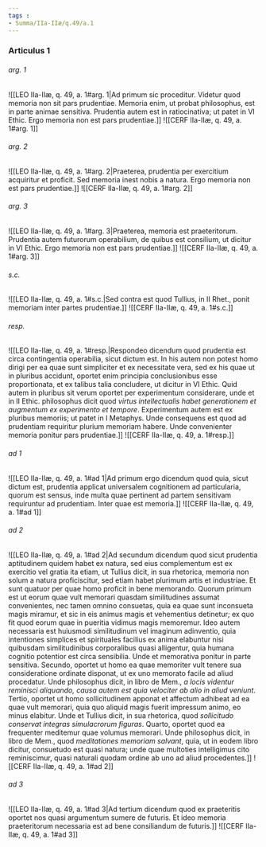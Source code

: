 ```yaml
---
tags : 
- Summa/IIa-IIæ/q.49/a.1
---
```


### Articulus 1

###### arg. 1
![[LEO IIa-IIæ, q. 49, a. 1#arg. 1|Ad primum sic proceditur. Videtur quod memoria non sit pars prudentiae. Memoria enim, ut probat philosophus, est in parte animae sensitiva. Prudentia autem est in ratiocinativa; ut patet in VI Ethic. Ergo memoria non est pars prudentiae.]]
![[CERF IIa-IIæ, q. 49, a. 1#arg. 1]]

###### arg. 2
![[LEO IIa-IIæ, q. 49, a. 1#arg. 2|Praeterea, prudentia per exercitium acquiritur et proficit. Sed memoria inest nobis a natura. Ergo memoria non est pars prudentiae.]]
![[CERF IIa-IIæ, q. 49, a. 1#arg. 2]]

###### arg. 3
![[LEO IIa-IIæ, q. 49, a. 1#arg. 3|Praeterea, memoria est praeteritorum. Prudentia autem futurorum operabilium, de quibus est consilium, ut dicitur in VI Ethic. Ergo memoria non est pars prudentiae.]]
![[CERF IIa-IIæ, q. 49, a. 1#arg. 3]]

###### s.c.
![[LEO IIa-IIæ, q. 49, a. 1#s.c.|Sed contra est quod Tullius, in II Rhet., ponit memoriam inter partes prudentiae.]]
![[CERF IIa-IIæ, q. 49, a. 1#s.c.]]

###### resp.
![[LEO IIa-IIæ, q. 49, a. 1#resp.|Respondeo dicendum quod prudentia est circa contingentia operabilia, sicut dictum est. In his autem non potest homo dirigi per ea quae sunt simpliciter et ex necessitate vera, sed ex his quae ut in pluribus accidunt, oportet enim principia conclusionibus esse proportionata, et ex talibus talia concludere, ut dicitur in VI Ethic. Quid autem in pluribus sit verum oportet per experimentum considerare, unde et in II Ethic. philosophus dicit quod *virtus intellectualis habet generationem et augmentum ex experimento et tempore*. Experimentum autem est ex pluribus memoriis; ut patet in I Metaphys. Unde consequens est quod ad prudentiam requiritur plurium memoriam habere. Unde convenienter memoria ponitur pars prudentiae.]]
![[CERF IIa-IIæ, q. 49, a. 1#resp.]]

###### ad 1
![[LEO IIa-IIæ, q. 49, a. 1#ad 1|Ad primum ergo dicendum quod quia, sicut dictum est, prudentia applicat universalem cognitionem ad particularia, quorum est sensus, inde multa quae pertinent ad partem sensitivam requiruntur ad prudentiam. Inter quae est memoria.]]
![[CERF IIa-IIæ, q. 49, a. 1#ad 1]]

###### ad 2
![[LEO IIa-IIæ, q. 49, a. 1#ad 2|Ad secundum dicendum quod sicut prudentia aptitudinem quidem habet ex natura, sed eius complementum est ex exercitio vel gratia ita etiam, ut Tullius dicit, in sua rhetorica, memoria non solum a natura proficiscitur, sed etiam habet plurimum artis et industriae. Et sunt quatuor per quae homo proficit in bene memorando. Quorum primum est ut eorum quae vult memorari quasdam similitudines assumat convenientes, nec tamen omnino consuetas, quia ea quae sunt inconsueta magis miramur, et sic in eis animus magis et vehementius detinetur; ex quo fit quod eorum quae in pueritia vidimus magis memoremur. Ideo autem necessaria est huiusmodi similitudinum vel imaginum adinventio, quia intentiones simplices et spirituales facilius ex anima elabuntur nisi quibusdam similitudinibus corporalibus quasi alligentur, quia humana cognitio potentior est circa sensibilia. Unde et memorativa ponitur in parte sensitiva. Secundo, oportet ut homo ea quae memoriter vult tenere sua consideratione ordinate disponat, ut ex uno memorato facile ad aliud procedatur. Unde philosophus dicit, in libro de Mem., *a locis videntur reminisci aliquando, causa autem est quia velociter ab alio in aliud veniunt*. Tertio, oportet ut homo sollicitudinem apponat et affectum adhibeat ad ea quae vult memorari, quia quo aliquid magis fuerit impressum animo, eo minus elabitur. Unde et Tullius dicit, in sua rhetorica, quod *sollicitudo conservat integras simulacrorum figuras*. Quarto, oportet quod ea frequenter meditemur quae volumus memorari. Unde philosophus dicit, in libro de Mem., quod *meditationes memoriam salvant*, quia, ut in eodem libro dicitur, consuetudo est quasi natura; unde quae multoties intelligimus cito reminiscimur, quasi naturali quodam ordine ab uno ad aliud procedentes.]]
![[CERF IIa-IIæ, q. 49, a. 1#ad 2]]

###### ad 3
![[LEO IIa-IIæ, q. 49, a. 1#ad 3|Ad tertium dicendum quod ex praeteritis oportet nos quasi argumentum sumere de futuris. Et ideo memoria praeteritorum necessaria est ad bene consiliandum de futuris.]]
![[CERF IIa-IIæ, q. 49, a. 1#ad 3]]

